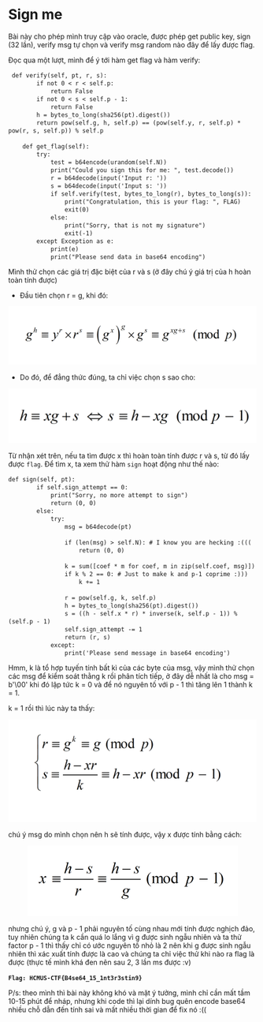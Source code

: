 # Sign me
Bài này cho phép mình truy cập vào oracle, được phép get public key, sign (32 lần), verify msg tự chọn và verify msg random nào đây để lấy được flag.

Đọc qua một lượt, mình để ý tới hàm get flag và hàm verify:

```
 def verify(self, pt, r, s):
        if not 0 < r < self.p:
            return False
        if not 0 < s < self.p - 1:
            return False
        h = bytes_to_long(sha256(pt).digest())
        return pow(self.g, h, self.p) == (pow(self.y, r, self.p) * pow(r, s, self.p)) % self.p   

    def get_flag(self):
        try:
            test = b64encode(urandom(self.N))
            print("Could you sign this for me: ", test.decode())
            r = b64decode(input('Input r: '))
            s = b64decode(input('Input s: '))
            if self.verify(test, bytes_to_long(r), bytes_to_long(s)):
                print("Congratulation, this is your flag: ", FLAG)
                exit(0)
            else:
                print("Sorry, that is not my signature")
                exit(-1)
        except Exception as e:
            print(e)
            print("Please send data in base64 encoding")
```
Mình thử chọn các giá trị đặc biệt của r và s (ở đây chú ý giá trị của h hoàn toàn tính được)
* Đầu tiên chọn r = g, khi đó:

<div align="center"> 
    <img src="r.PNG">
</div>

* Do đó, để đẳng thức đúng, ta chỉ việc chọn s sao cho:

<div align="center"> 
    <img src="s.PNG">
</div>

Từ nhận xét trên, nếu ta tìm được x thì hoàn toàn tính được r và s, từ đó lấy được `flag`. Để tìm x, ta xem thử hàm `sign` hoạt động như thế nào:

```
def sign(self, pt):
        if self.sign_attempt == 0:
            print("Sorry, no more attempt to sign")
            return (0, 0)
        else:
            try:
                msg = b64decode(pt)
                
                if (len(msg) > self.N): # I know you are hecking :(((
                    return (0, 0)
                
                k = sum([coef * m for coef, m in zip(self.coef, msg)])
                if k % 2 == 0: # Just to make k and p-1 coprime :)))
                    k += 1
                
                r = pow(self.g, k, self.p)
                h = bytes_to_long(sha256(pt).digest())
                s = ((h - self.x * r) * inverse(k, self.p - 1)) % (self.p - 1)
                self.sign_attempt -= 1
                return (r, s)
            except:
                print('Please send message in base64 encoding')
```

Hmm, k là tổ hợp tuyến tính bất kì của các byte của msg, vậy mình thử chọn các msg để kiểm soát thằng k rồi phân tích tiếp, ở đây dễ nhất là cho msg = b'\00' khi đó lập tức k = 0 và để nó nguyên tố với p - 1 thì tăng lên 1 thành k = 1.

k = 1 rồi thì lúc này ta thấy:

<div align="center"> 
    <img src="x1.PNG">
</div>

chú ý msg do mình chọn nên h sẽ tính được, vậy x được tính bằng cách:

<div align="center"> 
    <img src="x2.PNG">
</div>

nhưng chú ý, g và p - 1 phải nguyên tố cùng nhau mới tính được nghịch đảo, tuy nhiên chúng ta k cần quá lo lắng vì g được sinh ngẫu nhiên và ta thử factor p - 1 thì thấy chỉ có ước nguyên tố nhỏ là 2 nên khi g được sinh ngẫu nhiên thì xác xuất tính được là cao và chúng ta chỉ việc thử khi nào ra flag là được (thực tế mình khá đen nên sau 2, 3 lần ms được :v)

**`Flag: HCMUS-CTF{B4se64_15_1nt3r3stin9}`**

P/s: theo mình thì bài này không khó và mặt ý tưởng, mình chỉ cần mất tầm 10-15 phút để nháp, nhưng khi code thì lại dính bug quên encode base64  nhiều chỗ dẫn đến tính sai và mất nhiều thời gian để fix nó :((